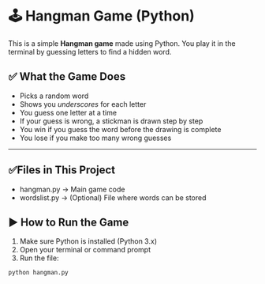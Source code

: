# 🕹️ Hangman Game (Python)

This is a simple **Hangman game** made using Python. You play it in the terminal by guessing letters to find a hidden word.


## ✅ What the Game Does

- Picks a random word
- Shows you _underscores_ for each letter
- You guess one letter at a time
- If your guess is wrong, a stickman is drawn step by step
- You win if you guess the word before the drawing is complete
- You lose if you make too many wrong guesses

---

## ✅Files in This Project
- hangman.py → Main game code
- wordslist.py → (Optional) File where words can be stored

## ▶️ How to Run the Game

1. Make sure Python is installed (Python 3.x)
2. Open your terminal or command prompt
3. Run the file:

```bash
python hangman.py
